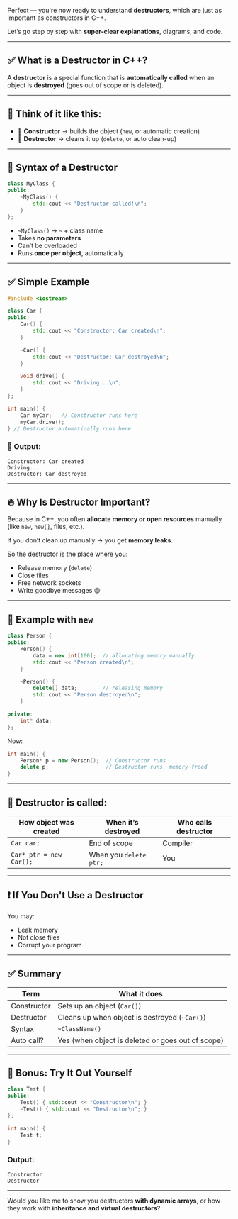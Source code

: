 Perfect — you're now ready to understand **destructors**, which are just as important as constructors in C++.

Let’s go step by step with **super-clear explanations**, diagrams, and code.

---

## ✅ What is a Destructor in C++?

A **destructor** is a special function that is **automatically called** when an object is **destroyed** (goes out of scope or is deleted).

---

## 🧠 Think of it like this:

* 🔨 **Constructor** → builds the object (`new`, or automatic creation)
* 🧹 **Destructor** → cleans it up (`delete`, or auto clean-up)

---

## 🔧 Syntax of a Destructor

```cpp
class MyClass {
public:
    ~MyClass() {
        std::cout << "Destructor called!\n";
    }
};
```

* `~MyClass()` → `~` + class name
* Takes **no parameters**
* Can’t be overloaded
* Runs **once per object**, automatically

---

## ✅ Simple Example

```cpp
#include <iostream>

class Car {
public:
    Car() {
        std::cout << "Constructor: Car created\n";
    }

    ~Car() {
        std::cout << "Destructor: Car destroyed\n";
    }

    void drive() {
        std::cout << "Driving...\n";
    }
};

int main() {
    Car myCar;   // Constructor runs here
    myCar.drive();
} // Destructor automatically runs here
```

### 🧾 Output:

```
Constructor: Car created
Driving...
Destructor: Car destroyed
```

---

## 🔥 Why Is Destructor Important?

Because in C++, you often **allocate memory or open resources** manually (like `new`, `new[]`, files, etc.).

If you don’t clean up manually → you get **memory leaks**.

So the destructor is the place where you:

* Release memory (`delete`)
* Close files
* Free network sockets
* Write goodbye messages 😄

---

## 🧱 Example with `new`

```cpp
class Person {
public:
    Person() {
        data = new int[100];  // allocating memory manually
        std::cout << "Person created\n";
    }

    ~Person() {
        delete[] data;        // releasing memory
        std::cout << "Person destroyed\n";
    }

private:
    int* data;
};
```

Now:

```cpp
int main() {
    Person* p = new Person();  // Constructor runs
    delete p;                  // Destructor runs, memory freed
}
```

---

## 📌 Destructor is called:

| How object was created  | When it’s destroyed    | Who calls destructor |
| ----------------------- | ---------------------- | -------------------- |
| `Car car;`              | End of scope           | Compiler             |
| `Car* ptr = new Car();` | When you `delete ptr;` | You                  |

---

## ❗ If You Don't Use a Destructor

You may:

* Leak memory
* Not close files
* Corrupt your program

---

## ✅ Summary

| Term        | What it does                                      |
| ----------- | ------------------------------------------------- |
| Constructor | Sets up an object (`Car()`)                       |
| Destructor  | Cleans up when object is destroyed (`~Car()`)     |
| Syntax      | `~ClassName()`                                    |
| Auto call?  | Yes (when object is deleted or goes out of scope) |

---

## 🧪 Bonus: Try It Out Yourself

```cpp
class Test {
public:
    Test() { std::cout << "Constructor\n"; }
    ~Test() { std::cout << "Destructor\n"; }
};

int main() {
    Test t;
}
```

### Output:

```
Constructor
Destructor
```

---

Would you like me to show you destructors **with dynamic arrays**, or how they work with **inheritance and virtual destructors**?
